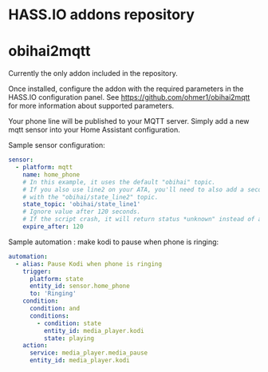 # HASS.IO addons repository

# obihai2mqtt
Currently the only addon included in the repository.

Once installed, configure the addon with the required parameters in the HASS.IO configuration panel. See https://github.com/ohmer1/obihai2mqtt for more information about supported parameters.

Your phone line will be published to your MQTT server. Simply add a new mqtt sensor into your Home Assistant configuration.

Sample sensor configuration:
```yml
sensor:
  - platform: mqtt
    name: home_phone
    # In this example, it uses the default "obihai" topic. 
    # If you also use line2 on your ATA, you'll need to also add a second sensor 
    # with the "obihai/state_line2" topic.
    state_topic: 'obihai/state_line1'
    # Ignore value after 120 seconds.
    # If the script crash, it will return status *unknown" instead of a stalled value.
    expire_after: 120
```

Sample automation : make kodi to pause when phone is ringing:
```yml
automation:
  - alias: Pause Kodi when phone is ringing
    trigger:
      platform: state
      entity_id: sensor.home_phone
      to: 'Ringing'
    condition:
      condition: and
      conditions:
        - condition: state
          entity_id: media_player.kodi
          state: playing
    action:
      service: media_player.media_pause
      entity_id: media_player.kodi
```
